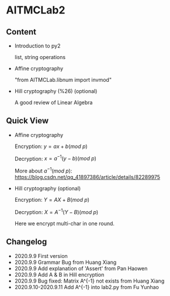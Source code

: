 # AITMCLab2

## Content

* Introduction to py2

  list, string operations

* Affine cryptography

  "from AITMCLab.libnum import invmod"

* Hill cryptography (%26) (optional)

  A good review of Linear Algebra

## Quick View

* Affine cryptography

  Encryption: $y = a  x + b (mod\ p)$

  Decryption: $x = a^{-1}(y-b)(mod\ p)$

  More about $a^{-1}(mod\ p)$: https://blog.csdn.net/qq_41897386/article/details/82289975

* Hill cryptography (optional)

  Encryption: $Y=AX+B(mod\ p)$

  Decryption: $X=A^{-1}(Y-B)(mod\ p)$

  Here we encrypt multi-char in one round.

## Changelog

* 2020.9.9 First version
* 2020.9.9 Grammar Bug from Huang Xiang
* 2020.9.9 Add explanation of 'Assert' from Pan Haowen
* 2020.9.9 Add A & B in Hill encryption
* 2020.9.9 Bug fixed: Matrix A^{-1} not exists from Huang Xiang
* 2020.9.10-2020.9.11 Add A^{-1} into lab2.py from Fu Yunhao